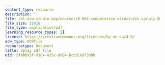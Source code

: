 ```yaml
---
content_type: resource
description: ''
file: /ol-ocw-studio-app/courses/6-004-computation-structures-spring-2017/5fabb93f9184a35cdc84bcc916d739bb_uUKJPnwlbRI.pdf
file_size: 11810
file_type: application/pdf
learning_resource_types: []
license: https://creativecommons.org/licenses/by-nc-sa/4.0/
ocw_type: OCWFile
resourcetype: Document
title: 3play pdf file
uid: 5fabb93f-9184-a35c-dc84-bcc916d739bb
---
```

